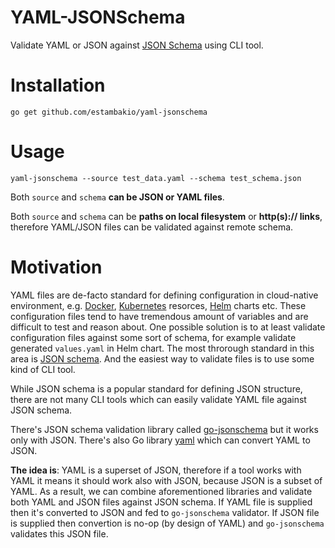 # YAML-JSONSchema

Validate YAML or JSON against [JSON Schema](http://json-schema.org/) using CLI tool.

# Installation

`go get github.com/estambakio/yaml-jsonschema`

# Usage

`yaml-jsonschema --source test_data.yaml --schema test_schema.json`

Both `source` and `schema` **can be JSON or YAML files**.

Both `source` and `schema` can be **paths on local filesystem** or **http(s):// links**, therefore YAML/JSON files can be validated against remote schema.

# Motivation

YAML files are de-facto standard for defining configuration in cloud-native environment, e.g. [Docker](https://www.docker.com/), [Kubernetes](https://kubernetes.io/) resorces, [Helm](https://helm.sh/) charts etc. These configuration files tend to have tremendous amount of variables and are difficult to test and reason about. One possible solution is to at least validate configuration files against some sort of schema, for example validate generated `values.yaml` in Helm chart. The most throrough standard in this area is [JSON schema](http://json-schema.org/). And the easiest way to validate files is to use some kind of CLI tool.

While JSON schema is a popular standard for defining JSON structure, there are not many CLI tools which can easily validate YAML file against JSON schema.

There's JSON schema validation library called [go-jsonschema](https://github.com/xeipuuv/gojsonschema) but it works only with JSON. There's also Go library [yaml](https://github.com/ghodss/yaml) which can convert YAML to JSON.

**The idea is**: YAML is a superset of JSON, therefore if a tool works with YAML it means it should work also with JSON, because JSON is a subset of YAML. As a result, we can combine aforementioned libraries and validate both YAML and JSON files against JSON schema. If YAML file is supplied then it's converted to JSON and fed to `go-jsonschema` validator. If JSON file is supplied then convertion is no-op (by design of YAML) and `go-jsonschema` validates this JSON file.
